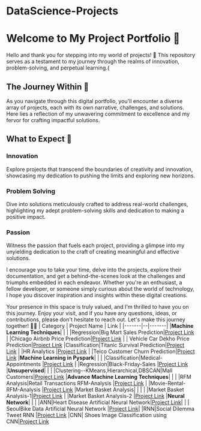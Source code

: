 # DataScience-Projects

# Welcome to My Project Portfolio 🚀

Hello and thank you for stepping into my world of projects! 🌟 This repository serves as a testament to my journey through the realms of innovation, problem-solving, and perpetual learning.{

## The Journey Within 🌌

As you navigate through this digital portfolio, you'll encounter a diverse array of projects, each with its own narrative, challenges, and solutions. Here lies a reflection of my unwavering commitment to excellence and my fervor for crafting impactful solutions.

## What to Expect 🚀

### Innovation
Explore projects that transcend the boundaries of creativity and innovation, showcasing my dedication to pushing the limits and exploring new horizons.

### Problem Solving
Dive into solutions meticulously crafted to address real-world challenges, highlighting my adept problem-solving skills and dedication to making a positive impact.

### Passion
Witness the passion that fuels each project, providing a glimpse into my unyielding dedication to the craft of creating meaningful and effective solutions.

I encourage you to take your time, delve into the projects, explore their documentation, and get a behind-the-scenes look at the challenges and triumphs embedded in each endeavor. Whether you're an enthusiast, a fellow developer, or someone simply curious about the world of technology, I hope you discover inspiration and insights within these digital creations.

Your presence in this space is truly valued, and I'm thrilled to have you on this journey. Enjoy your visit, and if you have any questions, ideas, or contributions, please don't hesitate to reach out. Let's make this journey together! 🚀✨
| Category | Project Name | Link |
|-------|--|-------|
|**Machine Learning Techniques**| | |
|Regression|Big Mart Sales Prediction|[Project Link](https://github.com/ShravaniRajanelli/Big-Mart-sales-Data-Set)
| |Chicago Airbnb Price Prediction|[Project Link](https://github.com/ShravaniRajanelli/Project-Chicago-Airbnb)
| | Vehicle Car Dekho Price Prediction|[Project Link](https://github.com/ShravaniRajanelli/Vehicle-Car-Dekho)
|Classification|Titanic Survival Prediction|[Project Link](https://github.com/ShravaniRajanelli/Project-on-Titanic-Survival-Prediction)
| |HR Analytics |[Project Link](https://github.com/ShravaniRajanelli/HR-Analytics-Challenge)
| |Telco Customer Churn Prediction|[Project Link](https://github.com/ShravaniRajanelli/Telco-Customer-Churn)
|**Machine Learning in Pyspark**| | |
|Classification|Medical-Appointments |[Project Link](https://github.com/ShravaniRajanelli/Medical-Appointments-Pyspark) |
|Regression|Black-Friday-Sales |[Project Link](https://github.com/ShravaniRajanelli/Black-Friday-Sales-Pyspark)
|**Unsupervised**| | |
|Clustering--KMeans,Hierarchical,DBSCAN|Mall Customers|[Project Link](https://github.com/ShravaniRajanelli/Mall-Customers-data-set-Clustering)
|**Advance Machine Learning Techniques**| | |
|RFM Analysis|Retail Transactions RFM-Analysis |[Project Link](https://github.com/ShravaniRajanelli/Retail-Transactions-RFM-Analysis)
| |Movie-Rental-RFM-Analysis |[Project Link](https://github.com/ShravaniRajanelli/Movie-Rental-RFM-Analysis)
|Market Basket Analysis| | |
| |Market Basket Analysis-1|[Project Link](https://github.com/ShravaniRajanelli/Market-Basket-Analysis-1)
| |Market Basket Analysis-2 |[Project Link](https://github.com/ShravaniRajanelli/Market-Basket-Analysis-2)
|**Neural Network**| | |
|ANN|Heart Disease Artificial Neural Network|[Project Link](https://github.com/ShravaniRajanelli/Heart-Disease-Artificial-Neural-Network)| 
|  | SeoulBike Data Artificial Neural Network |[Project Link](https://github.com/ShravaniRajanelli/SeoulBike-Data-Artificial-Neural-Network)|
|RNN|Social Dilemma Tweet RNN |[Project Link](https://github.com/ShravaniRajanelli/Social-Dilemma-Tweet-RNN)
|CNN| Shoes Image Classification using CNN|[Project Link](https://github.com/ShravaniRajanelli/Shoes-Image-Classification-using-CNN)
